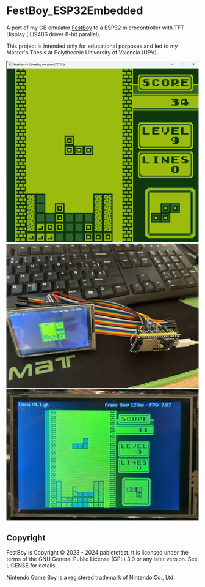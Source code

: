 # FestBoy_ESP32Embedded
A port of my GB emulator [FestBoy](https://github.com/pabletefest/FestBoy) to a ESP32 microcontroller with TFT Display (ILI9486 driver 8-bit parallel).

This project is intended only for educational porposes and led to my Master's Thesis at Polythecnic University of Valencia (UPV).

![screenshot1](docs/Tetris_Game-FestBoy.png)
![screenshot2](docs/FestBoy-ESP32-setup.png)
![screenshot3](docs/Tetris-TFT_Display.png)

## Copyright

FestBoy is Copyright © 2023 - 2024 pabletefest.
It is licensed under the terms of the GNU General Public License (GPL) 3.0 or any later version. See LICENSE for details.

Nintendo Game Boy is a registered trademark of Nintendo Co., Ltd.
